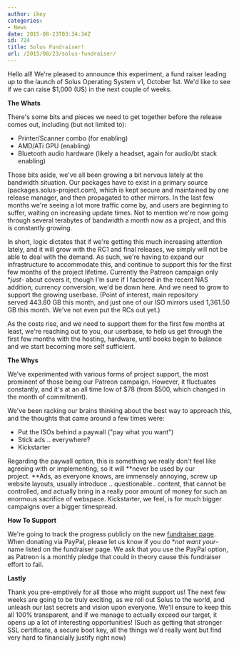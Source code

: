 ```yaml
---
author: ikey
categories:
- News
date: 2015-08-23T03:34:34Z
id: 724
title: Solus Fundraiser!
url: /2015/08/23/solus-fundraiser/
---
```


Hello all! We're pleased to announce this experiment, a fund raiser leading up to the launch of Solus Operating System v1, October 1st. We'd like to see if we can raise $1,000 (US) in the next couple of weeks.

**The Whats**

There's some bits and pieces we need to get together before the release comes out, including (but not limited to):

- Printer/Scanner combo (for enabling)
- AMD/ATi GPU (enabling)
- Bluetooth audio hardware (likely a headset, again for audio/bt stack enabling)

Those bits aside, we've all been growing a bit nervous lately at the bandwidth situation. Our packages have to exist in a primary source (packages.solus-project.com), which is kept secure and maintained by one release manager, and then propagated 
to other mirrors. In the last few months we're seeing a lot more traffic come by, and users are beginning to suffer, waiting on increasing update times. Not to mention we're now going through several terabytes of bandwidth a month now as a project, 
and this is constantly growing.

In short, logic dictates that if we're getting this much increasing attention lately, and it will grow with the RC1 and final releases, we simply will not be able to deal with the demand. As such, we're having to expand our infrastructure to accommodate this, 
and continue to support this for the first few months of the project lifetime. Currently the Patreon campaign only **just*- about covers it, though I'm sure if I factored in the recent NAS addition, currency conversion, we'd be down here. And we need to 
grow to support the growing userbase. (Point of interest, main repository served 443.80 GB this month, and just one of our ISO mirrors used 1,361.50 GB this month. We've not even put the RCs out yet.)

As the costs rise, and we need to support them for the first few months at least, we're reaching out to you, our userbase, to help us get through the first few months with the hosting, hardware, until books begin to balance and we start becoming more self 
sufficient.

**The Whys**

We've experimented with various forms of project support, the most prominent of those being our Patreon campaign. However, it fluctuates constantly, and it's at an all time low of $78 (from $500, which changed in the month of commitment).

We've been racking our brains thinking about the best way to approach this, and the thoughts that came around a few times were:

- Put the ISOs behind a paywall ("pay what you want")
- Stick ads .. everywhere?
- Kickstarter

Regarding the paywall option, this is something we really don't feel like agreeing with or implementing, so it will **never be used by our project. **Ads, as everyone knows, are immensely annoying, screw up website layouts, usually introduce .. 
questionable.. content, that cannot be controlled, and actually bring in a really poor amount of money for such an enormous sacrifice of webspace. Kickstarter, we feel, is for much bigger campaigns over a bigger timespread.

**How To Support**

We're going to track the progress publicly on the new [fundraiser page](https://solus-project.com/fundraiser-august-2015/). When donating via PayPal, please let us know if you do **not want your*- name listed on the fundraiser page. We ask that you 
use the PayPal option, as Patreon is a monthly pledge that could in theory cause this fundraiser effort to fail.

**Lastly**

Thank you pre-emptively for all those who might support us! The next few weeks are going to be truly exciting, as we roll out Solus to the world, and unleash our last secrets and vision upon everyone. We'll ensure to keep this all 100% transparent, and if we 
manage to actually exceed our target, it opens up a lot of interesting opportunities! (Such as getting that stronger SSL certificate, a secure boot key, all the things we'd really want but find very hard to financially justify right now)